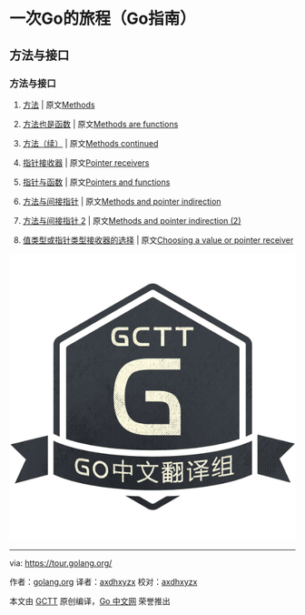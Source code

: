 # 一次Go的旅程（Go指南）

## 方法与接口

### 方法与接口

1. [方法](https://github.com/axdhxyzx/GCTT/blob/my_branch/mydrafts/1-methods.md) | 原文[Methods](https://tour.golang.org/methods/1)

2. [方法也是函数](https://github.com/axdhxyzx/GCTT/blob/my_branch/mydrafts/2-methods-are-functions.md) | 原文[Methods are functions](https://tour.golang.org/methods/2)

3. [方法（续）](https://github.com/axdhxyzx/GCTT/blob/my_branch/mydrafts/3-methods-continued.md) | 原文[Methods continued](https://tour.golang.org/methods/3)

4. [指针接收器](https://github.com/axdhxyzx/GCTT/blob/my_branch/mydrafts/4-pointer-receivers.md) | 原文[Pointer receivers](https://tour.golang.org/methods/4)

5. [指针与函数](https://github.com/axdhxyzx/GCTT/blob/my_branch/mydrafts/5-pointers-and-functions.md) | 原文[Pointers and functions](https://tour.golang.org/methods/5)

6. [方法与间接指针](https://github.com/axdhxyzx/GCTT/blob/my_branch/mydrafts/6-methods-and-pointer-indirection.md) | 原文[Methods and pointer indirection](https://tour.golang.org/methods/6)

7. [方法与间接指针 2](https://github.com/axdhxyzx/GCTT/blob/my_branch/mydrafts/7-methods-and-pointer-indirection-2.md) | 原文[Methods and pointer indirection (2)](https://tour.golang.org/methods/7)

8. [值类型或指针类型接收器的选择](https://github.com/axdhxyzx/GCTT/blob/my_branch/mydrafts/8-choosing-a-value-or-pointer-receiver.md) | 原文[Choosing a value or pointer receiver](https://tour.golang.org/methods/8)



![logo](https://github.com/studygolang/GCTT/blob/master/logo.png?raw=true)

----------------

via: https://tour.golang.org/

作者：[golang.org](https://golang.org/)
译者：[axdhxyzx](https://github.com/axdhxyzx)
校对：[axdhxyzx](https://github.com/axdhxyzx)

本文由 [GCTT](https://github.com/studygolang/GCTT) 原创编译，[Go 中文网](https://studygolang.com/) 荣誉推出
